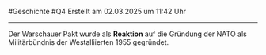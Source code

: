 #Geschichte #Q4 Erstellt am 02.03.2025 um 11:42 Uhr

---

Der Warschauer Pakt wurde als **Reaktion** auf die Gründung der NATO als Militärbündnis der Westalliierten 1955 gegründet.